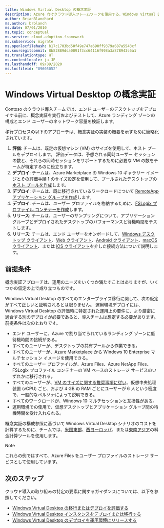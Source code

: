 ```yaml
---
title: Windows Virtual Desktop の概念実証
description: Azure 向けクラウド導入フレームワークを使用する、Windows Virtual Desktop の移行のベスト プラクティスについて説明します。これにより、複雑さを軽減し、移行プロセスを標準化することができます。
author: BrianBlanchard
ms.author: brblanch
ms.date: 07/01/2010
ms.topic: conceptual
ms.service: cloud-adoption-framework
ms.subservice: migrate
ms.openlocfilehash: b17c1703bd50f49e747a690ff9379a687a5543cf
ms.sourcegitcommit: 8b82889dca0091f3cc64116f998a3a878943c6a1
ms.translationtype: HT
ms.contentlocale: ja-JP
ms.lasthandoff: 09/09/2020
ms.locfileid: "89605052"
---
```

<!-- cSpell:ignore FSLogix onboards remoteapp macos -->

# <a name="windows-virtual-desktop-proof-of-concept"></a>Windows Virtual Desktop の概念実証

Contoso のクラウド導入チームでは、エンド ユーザーのデスクトップをデプロイする前に、概念実証を実行およびテストして、Azure ランディング ゾーンの構成とエンド ユーザーのネットワーク容量を検証します。

移行プロセスの以下のアプローチは、概念実証の実装の概要を示すために簡略化されています。

1. **評価**: チームは、既定の仮想マシン (VM) のサイズを使用して、ホスト プールをデプロイします。 評価データは、予想される同時ユーザー セッションの数と、それらの同時セッションをサポートするために必要な VM の数をチームが特定するのに役立ちます。
2. **デプロイ**: チームは、Azure Marketplace の Windows 10 ギャラリー イメージとその評価手順 1 のサイズ設定を使用して、プールされたデスクトップの[ホスト プールを作成](/azure/virtual-desktop/create-host-pools-azure-marketplace)します。
3. **デプロイ**: チームは、既に移行されているワークロードについて [RemoteApp アプリケーション グループを作成](/azure/virtual-desktop/manage-app-groups#create-a-remoteapp-group)します。
4. **デプロイ**: チームは、ユーザー プロファイルを格納するために、[FSLogix プロファイル コンテナーを作成](/azure/virtual-desktop/create-host-pools-user-profile)します。
5. **リリース**: チームは、ユーザーのサンプリングについて、アプリケーション グループとデプロイされたデスクトップのパフォーマンスと待機時間をテストします。
6. **リリース**: チームは、エンド ユーザーをオンボードして、[Windows デスクトップ クライアント](/azure/virtual-desktop/connect-windows-7-and-10)、[Web クライアント](/azure/virtual-desktop/connect-web)、[Android クライアント](/azure/virtual-desktop/connect-android)、[macOS クライアント](/azure/virtual-desktop/connect-macos)、または [iOS クライアント](/azure/virtual-desktop/connect-ios)を介した接続方法について説明します。

## <a name="assumptions"></a>前提条件

概念実証アプローチは、運用のニーズをいくつか満たすことはありますが、いくつかの仮定の上で成り立つものです。

Windows Virtual Desktop のすべてのエンタープライズ移行に関して、次の仮定がすべて正しいと証明されるとは限りません。 運用環境デプロイには、Windows Virtual Desktop の評価時に特定された運用上の要件に、より厳密に適合する別のデプロイが必要であると、導入チームは想定する必要があります。 前提条件は次のとおりです。

- エンド ユーザーに、Azure で割り当てられているランディング ゾーンに低待機時間の接続がある。
- すべてのユーザーが、デスクトップの共有プールから作業できる。
- すべてのユーザーが、Azure Marketplace から Windows&nbsp;10 Enterprise マルチセッション イメージを使用できる。
- すべてのユーザー プロファイルが、Azure Files、Azure NetApp Files、FSLogix プロファイル コンテナーの VM ベースのストレージ サービスのいずれかに移行される。
- すべてのユーザーが、[VM のサイズに関する推奨事項に従い](/windows-server/remote/remote-desktop-services/virtual-machine-recs#multi-session-recommendations)、仮想中央処理装置 (vCPU) ごと、および 4&nbsp;GB の RAM ごとにユーザーが 6 人という密度で、一般的なペルソナによって説明できる。
- すべてのワークロードが、Windows&nbsp;10 マルチセッションと互換性がある。
- 運用環境での使用で、仮想デスクトップとアプリケーション グループ間の待機時間を受け入れられる。

概念実証の構成参照に基づいて Windows Virtual Desktop シナリオのコストを計算するために、チームでは、[米国東部](https://azure.com/e/448606254c9a44f88798892bb8e0ef3c)、[西ヨーロッパ](https://azure.com/e/61a376d5f5a641e8ac31d1884ade9e55)、または[東南アジア](https://azure.com/e/7cf555068922461587d0aa99a476f926)の料金計算ツールを使用します。
> [!NOTE]
> これらの例ではすべて、Azure Files をユーザー プロファイルのストレージ サービスとして使用しています。

## <a name="next-steps"></a>次のステップ

クラウド導入の取り組みの特定の要素に関するガイダンスについては、以下を参照してください。

- [Windows Virtual Desktop の移行またはデプロイを評価する](./migrate-assess.md)
- [Windows Virtual Desktop インスタンスをデプロイまたは移行する](./migrate-deploy.md)
- [Windows Virtual Desktop のデプロイを運用環境にリリースする](./migrate-release.md)
